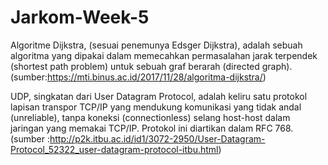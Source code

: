 # Jarkom-Week-5

Algoritme Dijkstra, (sesuai penemunya  Edsger Dijkstra), adalah sebuah algoritma yang dipakai dalam memecahkan permasalahan jarak terpendek (shortest path problem) untuk sebuah graf berarah (directed graph). (sumber:https://mti.binus.ac.id/2017/11/28/algoritma-dijkstra/)

UDP, singkatan dari User Datagram Protocol, adalah keliru satu protokol lapisan transpor TCP/IP yang mendukung komunikasi yang tidak andal (unreliable), tanpa koneksi (connectionless) selang host-host dalam jaringan yang memakai TCP/IP. Protokol ini diartikan dalam RFC 768. (sumber :http://p2k.itbu.ac.id/id1/3072-2950/User-Datagram-Protocol_52322_user-datagram-protocol-itbu.html)
